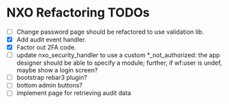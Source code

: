 NXO Refactoring TODOs
===========

  - [ ] Change password page should be refactored to use validation lib.
  - [x] Add audit event handler.
  - [x] Factor out 2FA code.
  - [ ] update nxo_security_handler to use a custom *_not_authorized:
    the app designer should be able to specify a module; further,
    if wf:user is undef, maybe show a login screen?
  - [ ] bootstrap rebar3 plugin?
  - [ ] bottom admin buttons?
  - [ ] implement page for retrieving audit data
